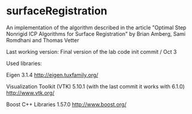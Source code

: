 surfaceRegistration
===================

An implementation of the algorithm described in the article "Optimal Step Nonrigid ICP Algorithms for Surface Registration" by Brian Amberg, Sami Romdhani and Thomas Vetter

Last working version: Final version of the lab code init commit / Oct 3

Used libraries:

Eigen 3.1.4
http://eigen.tuxfamily.org/

Visualization Toolkit (VTK) 5.10.1 (with the last commit it works with 6.1.0)
http://www.vtk.org/

Boost C++ Libraries 1.57.0
http://www.boost.org/